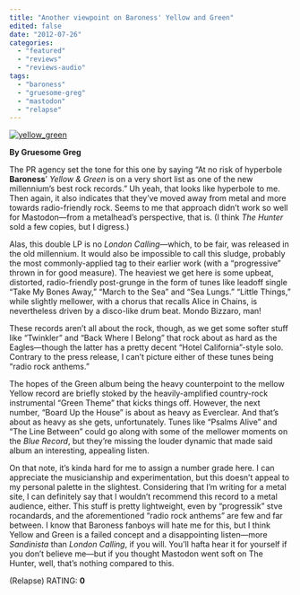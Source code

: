 ```yaml
---
title: "Another viewpoint on Baroness' Yellow and Green"
edited: false
date: "2012-07-26"
categories:
  - "featured"
  - "reviews"
  - "reviews-audio"
tags:
  - "baroness"
  - "gruesome-greg"
  - "mastodon"
  - "relapse"
---
```


[![](http://www.hellbound.ca/wp-content/uploads/2012/07/yellow_green.jpg "yellow_green")](http://www.hellbound.ca/2012/07/baroness-yellow-green/yellow_green/)

**By Gruesome Greg**

The PR agency set the tone for this one by saying “At no risk of hyperbole **Baroness**’ _Yellow & Green_ is on a very short list as one of the new millennium’s best rock records.” Uh yeah, that looks like hyperbole to me. Then again, it also indicates that they’ve moved away from metal and more towards radio-friendly rock. Seems to me that approach didn’t work so well for Mastodon—from a metalhead’s perspective, that is. (I think _The Hunter_ sold a few copies, but I digress.)

Alas, this double LP is no _London Calling_—which, to be fair, was released in the old millennium. It would also be impossible to call this sludge, probably the most commonly-applied tag to their earlier work (with a “progressive” thrown in for good measure). The heaviest we get here is some upbeat, distorted, radio-friendly post-grunge in the form of tunes like leadoff single “Take My Bones Away,” “March to the Sea” and “Sea Lungs.” “Little Things,” while slightly mellower, with a chorus that recalls Alice in Chains, is nevertheless driven by a disco-like drum beat. Mondo Bizzaro, man!

These records aren’t all about the rock, though, as we get some softer stuff like “Twinkler” and “Back Where I Belong” that rock about as hard as the Eagles—though the latter has a pretty decent “Hotel California”-style solo. Contrary to the press release, I can’t picture either of these tunes being “radio rock anthems.”

The hopes of the Green album being the heavy counterpoint to the mellow Yellow record are briefly stoked by the heavily-amplified country-rock instrumental “Green Theme” that kicks things off. However, the next number, “Board Up the House” is about as heavy as Everclear. And that’s about as heavy as she gets, unfortunately. Tunes like “Psalms Alive” and “The Line Between” could go along with some of the mellower moments on the _Blue Record_, but they’re missing the louder dynamic that made said album an interesting, appealing listen.

On that note, it’s kinda hard for me to assign a number grade here. I can appreciate the musicianship and experimentation, but this doesn’t appeal to my personal palette in the slightest. Considering that I’m writing for a metal site, I can definitely say that I wouldn’t recommend this record to a metal audience, either. This stuff is pretty lightweight, even by “progressik” stve rocandards, and the aforementioned “radio rock anthems” are few and far between. I know that Baroness fanboys will hate me for this, but I think Yellow and Green is a failed concept and a disappointing listen—more _Sandinista_ than _London Calling_, if you will. You’ll hafta hear it for yourself if you don’t believe me—but if you thought Mastodon went soft on The Hunter, well, that’s nothing compared to this.

(Relapse) RATING: **0**
